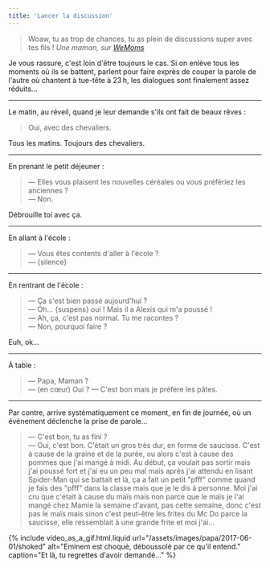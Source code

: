 ```yaml
---
title: 'Lancer la discussion'
---
```


> Woaw, tu as trop de chances, tu as plein de discussions super avec tes fils !
> <cite>Une maman, sur [WeMoms](/2016/01/wemoms-app/)</cite>

Je vous rassure, c'est loin d'être toujours le cas. Si on enlève tous les moments où ils se battent, parlent pour faire exprès de couper la parole de l'autre où chantent à tue-tête à 23&#8239;h, les dialogues sont finalement assez réduits…

<!-- more -->

***

Le matin, au réveil, quand je leur demande s'ils ont fait de beaux rêves :

> Oui, avec des chevaliers.

Tous les matins. Toujours des chevaliers.

***

En prenant le petit déjeuner :

> — Elles vous plaisent les nouvelles céréales ou vous préfériez les anciennes ?  
> — Non.

Débrouille toi avec ça.

***

En allant à l'école :

> — Vous êtes contents d'aller à l'école ?  
> — {silence}

***

En rentrant de l'école :

> — Ça s'est bien passé aujourd'hui ?  
> — Oh… {suspens} oui ! Mais il a Alexis qui m'a poussé !  
> — Ah, ça, c'est pas normal. Tu me racontes ?  
> — Non, pourquoi faire ?

Euh, ok…

***

À table :

> — Papa, Maman ?  
> — (en cœur) Oui ?
> — C'est bon mais je préfère les pâtes.

***

Par contre, arrive systématiquement ce moment, en fin de journée, où un événement déclenche la prise de parole…

> — C'est bon, tu as fini ?  
> — Oui, c'est bon. C'était un gros très dur, en forme de saucisse. C'est à cause de la graine et de la purée, ou alors c'est à cause des pommes que j'ai mangé à midi. Au début, ça voulait pas sortir mais j'ai poussé fort et j'ai eu un peu mal mais après j'ai attendu en lisant Spider-Man qui se battait et là, ça a fait un petit "pfff" comme quand je fais des "pfff" dans la classe mais que je le dis à personne. Moi j'ai cru que c'était à cause du maïs mais non parce que le maïs je l'ai mangé chez Mamie la semaine d'avant, pas cette semaine, donc c'est pas le maïs mais sinon c'est peut-être les frites du Mc Do parce la saucisse, elle ressemblait à une grande frite et moi j'ai…

{% include video_as_a_gif.html.liquid
url="/assets/images/papa/2017-06-01/shoked"
alt="Eminem est choqué, déboussolé par ce qu'il entend."
caption="Et là, tu regrettes d'avoir demandé…"
%}
